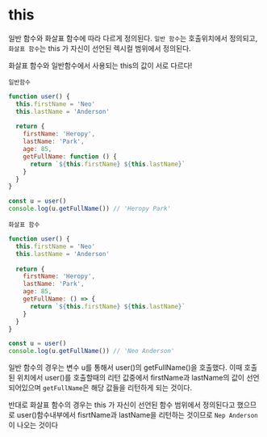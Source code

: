# this

일반 함수와 화살표 함수에 따라 다르게 정의된다.
`일반 함수`는 호출위치에서 정의되고,
`화살표 함수`는 this 가 자신이 선언된 렉시컬 범위에서 정의된다.


화살표 함수와 일반함수에서 사용되는 this의 값이 서로 다르다!

`일반함수`
```js
function user() {
  this.firstName = 'Neo'
  this.lastName = 'Anderson'
  
  return {
    firstName: 'Heropy',
    lastName: 'Park',
    age: 85,
    getFullName: function () {
      return `${this.firstName} ${this.lastName}`
    }
  }
}

const u = user()
console.log(u.getFullName()) // 'Heropy Park'
```
`화살표 함수`
```js
function user() {
  this.firstName = 'Neo'
  this.lastName = 'Anderson'
  
  return {
    firstName: 'Heropy',
    lastName: 'Park',
    age: 85,
    getFullName: () => {
      return `${this.firstName} ${this.lastName}`
    }
  }
}

const u = user()
console.log(u.getFullName()) // 'Neo Anderson'
```
일반 함수의 경우는 변수 u를 통해서  user()의 getFullName()을 호출했다. 이때 호출된 위치에서 user()를 호출할때의 리턴 값중에서 firstName과 lastName의 값이 선언되어있으며 `getFullName`은 해당 값들을 리턴하게 되는 것이다.

반대로 화살표 함수의 경우는 this 가 자신이 선언된 함수 범위에서 정의된다고 했으므로 user()함수내부에서 fisrtName과 lastName을 리턴하는 것이므로 `Nep Anderson`이 나오는 것이다
